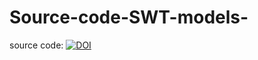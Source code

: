# Source-code-SWT-models-


source code: [![DOI](https://zenodo.org/badge/366745233.svg)](https://zenodo.org/badge/latestdoi/366745233)
